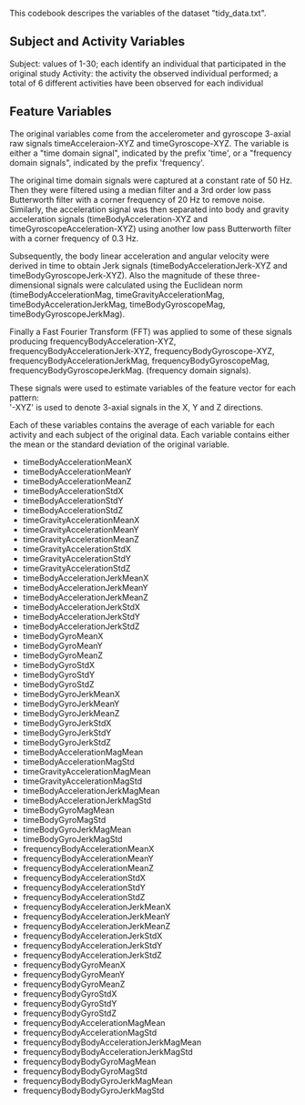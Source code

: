 This codebook descripes the variables of the dataset "tidy_data.txt".
## Subject and Activity Variables
Subject: values of 1-30; each identify an individual that participated in the original study 
Activity: the activity the observed individual performed; a total of 6 different activities have been observed for each individual
## Feature Variables
The original variables come from the accelerometer and gyroscope 3-axial raw signals timeAcceleraion-XYZ and timeGyroscope-XYZ. The variable is either a "time domain signal", indicated by the prefix 'time', or a "frequency domain signals", indicated by the prefix 'frequency'.

The original time domain signals were captured at a constant rate of 50 Hz. Then they were filtered using a median filter and a 3rd order low pass Butterworth filter with a corner frequency of 20 Hz to remove noise. Similarly, the acceleration signal was then separated into body and gravity acceleration signals (timeBodyAcceleration-XYZ and timeGyroscopeAcceleration-XYZ) using another low pass Butterworth filter with a corner frequency of 0.3 Hz.

Subsequently, the body linear acceleration and angular velocity were derived in time to obtain Jerk signals (timeBodyAccelerationJerk-XYZ and timeBodyGyroscopeJerk-XYZ). Also the magnitude of these three-dimensional signals were calculated using the Euclidean norm (timeBodyAccelerationMag, timeGravityAccelerationMag, timeBodyAccelerationJerkMag, timeBodyGyroscopeMag, timeBodyGyroscopeJerkMag). 

Finally a Fast Fourier Transform (FFT) was applied to some of these signals producing frequencyBodyAcceleration-XYZ, frequencyBodyAccelerationJerk-XYZ, frequencyBodyGyroscope-XYZ, frequencyBodyAccelerationJerkMag, frequencyBodyGyroscopeMag, frequencyBodyGyroscopeJerkMag. (frequency domain signals). 

These signals were used to estimate variables of the feature vector for each pattern:  
'-XYZ' is used to denote 3-axial signals in the X, Y and Z directions.

Each of these variables contains the average of each variable for each activity and each subject of the original data. Each variable contains either the mean or the standard deviation of the original variable.

- timeBodyAccelerationMeanX
- timeBodyAccelerationMeanY
- timeBodyAccelerationMeanZ
- timeBodyAccelerationStdX
- timeBodyAccelerationStdY
- timeBodyAccelerationStdZ
- timeGravityAccelerationMeanX
- timeGravityAccelerationMeanY
- timeGravityAccelerationMeanZ
- timeGravityAccelerationStdX
- timeGravityAccelerationStdY
- timeGravityAccelerationStdZ
- timeBodyAccelerationJerkMeanX
- timeBodyAccelerationJerkMeanY
- timeBodyAccelerationJerkMeanZ
- timeBodyAccelerationJerkStdX
- timeBodyAccelerationJerkStdY
- timeBodyAccelerationJerkStdZ
- timeBodyGyroMeanX
- timeBodyGyroMeanY
- timeBodyGyroMeanZ
- timeBodyGyroStdX
- timeBodyGyroStdY
- timeBodyGyroStdZ
- timeBodyGyroJerkMeanX
- timeBodyGyroJerkMeanY
- timeBodyGyroJerkMeanZ
- timeBodyGyroJerkStdX
- timeBodyGyroJerkStdY
- timeBodyGyroJerkStdZ
- timeBodyAccelerationMagMean
- timeBodyAccelerationMagStd
- timeGravityAccelerationMagMean
- timeGravityAccelerationMagStd
- timeBodyAccelerationJerkMagMean
- timeBodyAccelerationJerkMagStd
- timeBodyGyroMagMean
- timeBodyGyroMagStd
- timeBodyGyroJerkMagMean
- timeBodyGyroJerkMagStd
- frequencyBodyAccelerationMeanX
- frequencyBodyAccelerationMeanY
- frequencyBodyAccelerationMeanZ
- frequencyBodyAccelerationStdX
- frequencyBodyAccelerationStdY
- frequencyBodyAccelerationStdZ
- frequencyBodyAccelerationJerkMeanX
- frequencyBodyAccelerationJerkMeanY
- frequencyBodyAccelerationJerkMeanZ
- frequencyBodyAccelerationJerkStdX
- frequencyBodyAccelerationJerkStdY
- frequencyBodyAccelerationJerkStdZ
- frequencyBodyGyroMeanX
- frequencyBodyGyroMeanY
- frequencyBodyGyroMeanZ
- frequencyBodyGyroStdX
- frequencyBodyGyroStdY
- frequencyBodyGyroStdZ
- frequencyBodyAccelerationMagMean
- frequencyBodyAccelerationMagStd
- frequencyBodyBodyAccelerationJerkMagMean
- frequencyBodyBodyAccelerationJerkMagStd
- frequencyBodyBodyGyroMagMean
- frequencyBodyBodyGyroMagStd
- frequencyBodyBodyGyroJerkMagMean
- frequencyBodyBodyGyroJerkMagStd
